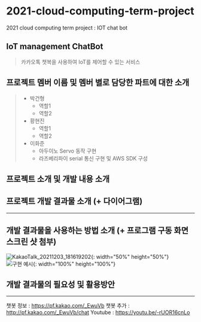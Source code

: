 # 2021-cloud-computing-term-project
2021 cloud computing term project : IOT chat bot
## IoT management ChatBot
>카카오톡 챗복을 사용하여 IoT를 제어할 수 있는 서비스
>
>
## 프로젝트 멤버 이름 및 멤버 별로 담당한 파트에 대한 소개
>* 박건형
>   * 역할1
>   * 역할2
>* 황현진
>   * 역할1
>   * 역할2
>* 이화준
>   * 아두이노 Servo 동작 구현
>   * 라즈베리파이 serial 통신 구현 및 AWS SDK 구성
## 프로젝트 소개 및 개발 내용 소개

## 프로젝트 개발 결과물 소개 (+ 다이어그램)
***
## 개발 결과물을 사용하는 방법 소개 (+ 프로그램 구동 화면 스크린 샷 첨부)
![KakaoTalk_20211203_181619202](https://user-images.githubusercontent.com/13642330/144577691-d81a50b5-adb1-4bc2-9fe6-a1eccc8c7ea4.jpg){: width="50%" height="50%"}
![구현 예시](https://user-images.githubusercontent.com/13642330/144577619-07373802-3ca4-4a4e-873d-f22c7b4dd2f8.jpg){: width="100%" height="100%"}
## 개발 결과물의 필요성 및 활용방안
***

챗봇 정보 : https://pf.kakao.com/_EwuVb
챗봇 추가 : http://pf.kakao.com/_EwuVb/chat
Youtube : https://youtu.be/-rUOR16cnLo

